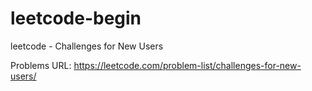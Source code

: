 # leetcode-begin
leetcode - Challenges for New Users

Problems URL: https://leetcode.com/problem-list/challenges-for-new-users/
